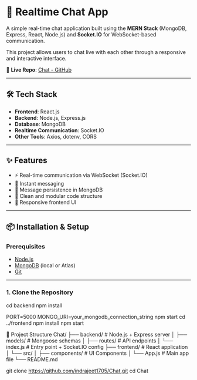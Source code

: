 # 💬 Realtime Chat App

A simple real-time chat application built using the **MERN Stack** (MongoDB, Express, React, Node.js) and **Socket.IO** for WebSocket-based communication.

This project allows users to chat live with each other through a responsive and interactive interface.

🔗 **Live Repo**: [Chat - GitHub](https://github.com/indrajeet1705/Chat)

---

## 🛠️ Tech Stack

- **Frontend**: React.js  
- **Backend**: Node.js, Express.js  
- **Database**: MongoDB  
- **Realtime Communication**: Socket.IO  
- **Other Tools**: Axios, dotenv, CORS

---

## ✨ Features

- ⚡ Real-time communication via WebSocket (Socket.IO)
- 📨 Instant messaging
- 💾 Message persistence in MongoDB
- 🔧 Clean and modular code structure
- 📱 Responsive frontend UI

---

## 📦 Installation & Setup

### Prerequisites

- [Node.js](https://nodejs.org/)
- [MongoDB](https://www.mongodb.com/) (local or Atlas)
- [Git](https://git-scm.com/)

---

### 1. Clone the Repository

cd backend
npm install

PORT=5000
MONGO_URI=your_mongodb_connection_string
npm start
cd ../frontend
npm install
npm start

🧠 Project Structure
Chat/
├── backend/             # Node.js + Express server
│   ├── models/          # Mongoose schemas
│   ├── routes/          # API endpoints
│   └── index.js         # Entry point + Socket.IO config
├── frontend/            # React application
│   └── src/
│       ├── components/  # UI Components
│       └── App.js       # Main app file
└── README.md

git clone https://github.com/indrajeet1705/Chat.git
cd Chat
